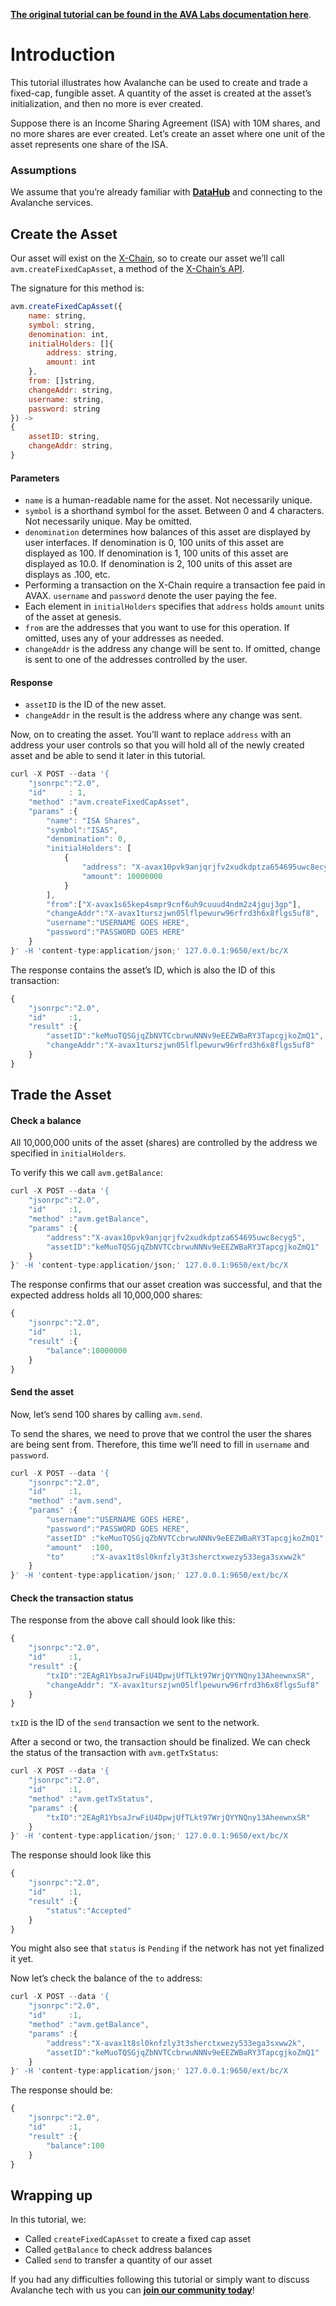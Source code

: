 [**The original tutorial can be found in the AVA Labs documentation here**](https://docs.avax.network/build/tutorials/smart-digital-assets/create-a-fix-cap-asset). 

# Introduction

This tutorial illustrates how Avalanche can be used to create and trade a fixed-cap, fungible asset. A quantity of the asset is created at the asset’s initialization, and then no more is ever created.

Suppose there is an Income Sharing Agreement \(ISA\) with 10M shares, and no more shares are ever created. Let’s create an asset where one unit of the asset represents one share of the ISA.

### Assumptions

We assume that you’re already familiar with [**DataHub**](https://datahub.figment.io/sign_up?service=avalanche) and connecting to the Avalanche services.

## Create the Asset

Our asset will exist on the [X-Chain](https://docs.avax.network/learn/platform-overview#exchange-chain-x-chain), so to create our asset we’ll call `avm.createFixedCapAsset`, a method of the [X-Chain’s API](https://docs.figment.io/network-documentation/avalanche/rpc-and-rest-api/).

The signature for this method is:

```javascript
avm.createFixedCapAsset({
    name: string,
    symbol: string,
    denomination: int,  
    initialHolders: []{
        address: string,
        amount: int
    },
    from: []string,
    changeAddr: string,
    username: string,  
    password: string
}) ->
{
    assetID: string,
    changeAddr: string,
}
```

#### Parameters <a id="parameters"></a>

* `name` is a human-readable name for the asset. Not necessarily unique.
* `symbol` is a shorthand symbol for the asset. Between 0 and 4 characters. Not necessarily unique. May be omitted.
* `denomination` determines how balances of this asset are displayed by user interfaces. If denomination is 0, 100 units of this asset are displayed as 100. If denomination is 1, 100 units of this asset are displayed as 10.0. If denomination is 2, 100 units of this asset are displays as .100, etc.
* Performing a transaction on the X-Chain require a transaction fee paid in AVAX. `username` and `password` denote the user paying the fee.
* Each element in `initialHolders` specifies that `address` holds `amount` units of the asset at genesis.
* `from` are the addresses that you want to use for this operation. If omitted, uses any of your addresses as needed.
* `changeAddr` is the address any change will be sent to. If omitted, change is sent to one of the addresses controlled by the user.

#### Response <a id="response"></a>

* `assetID` is the ID of the new asset.
* `changeAddr` in the result is the address where any change was sent.

Now, on to creating the asset. You’ll want to replace `address` with an address your user controls so that you will hold all of the newly created asset and be able to send it later in this tutorial.

```javascript
curl -X POST --data '{
    "jsonrpc":"2.0",
    "id"     : 1,
    "method" :"avm.createFixedCapAsset",
    "params" :{
        "name": "ISA Shares",
        "symbol":"ISAS",
        "denomination": 0,
        "initialHolders": [
            {
                "address": "X-avax10pvk9anjqrjfv2xudkdptza654695uwc8ecyg5",
                "amount": 10000000
            }
        ],
        "from":["X-avax1s65kep4smpr9cnf6uh9cuuud4ndm2z4jguj3gp"],
        "changeAddr":"X-avax1turszjwn05lflpewurw96rfrd3h6x8flgs5uf8",
        "username":"USERNAME GOES HERE",
        "password":"PASSWORD GOES HERE"
    }
}' -H 'content-type:application/json;' 127.0.0.1:9650/ext/bc/X
```

The response contains the asset’s ID, which is also the ID of this transaction:

```javascript
{
    "jsonrpc":"2.0",
    "id"     :1,
    "result" :{
        "assetID":"keMuoTQSGjqZbNVTCcbrwuNNNv9eEEZWBaRY3TapcgjkoZmQ1",
        "changeAddr":"X-avax1turszjwn05lflpewurw96rfrd3h6x8flgs5uf8"
    }
}
```

## Trade the Asset

#### Check a balance <a id="check-a-balance"></a>

All 10,000,000 units of the asset \(shares\) are controlled by the address we specified in `initialHolders`.

To verify this we call `avm.getBalance`:

```javascript
curl -X POST --data '{
    "jsonrpc":"2.0",
    "id"     :1,
    "method" :"avm.getBalance",
    "params" :{
        "address":"X-avax10pvk9anjqrjfv2xudkdptza654695uwc8ecyg5",
        "assetID":"keMuoTQSGjqZbNVTCcbrwuNNNv9eEEZWBaRY3TapcgjkoZmQ1"
    }
}' -H 'content-type:application/json;' 127.0.0.1:9650/ext/bc/X
```

The response confirms that our asset creation was successful, and that the expected address holds all 10,000,000 shares:

```javascript
{
    "jsonrpc":"2.0",
    "id"     :1,
    "result" :{
        "balance":10000000
    }
}
```

#### Send the asset <a id="send-the-asset"></a>

Now, let’s send 100 shares by calling `avm.send`.

To send the shares, we need to prove that we control the user the shares are being sent from. Therefore, this time we’ll need to fill in `username` and `password`.

```javascript
curl -X POST --data '{
    "jsonrpc":"2.0",
    "id"     :1,
    "method" :"avm.send",
    "params" :{
        "username":"USERNAME GOES HERE",
        "password":"PASSWORD GOES HERE",
        "assetID" :"keMuoTQSGjqZbNVTCcbrwuNNNv9eEEZWBaRY3TapcgjkoZmQ1",
        "amount"  :100,
        "to"      :"X-avax1t8sl0knfzly3t3sherctxwezy533ega3sxww2k"
    }
}' -H 'content-type:application/json;' 127.0.0.1:9650/ext/bc/X
```

#### Check the transaction status <a id="check-the-transaction-status"></a>

The response from the above call should look like this:

```javascript
{
    "jsonrpc":"2.0",
    "id"     :1,
    "result" :{
        "txID":"2EAgR1YbsaJrwFiU4DpwjUfTLkt97WrjQYYNQny13AheewnxSR",
        "changeAddr": "X-avax1turszjwn05lflpewurw96rfrd3h6x8flgs5uf8"
    }
}
```

`txID` is the ID of the `send` transaction we sent to the network.

After a second or two, the transaction should be finalized. We can check the status of the transaction with `avm.getTxStatus`:

```javascript
curl -X POST --data '{
    "jsonrpc":"2.0",
    "id"     :1,
    "method" :"avm.getTxStatus",
    "params" :{
        "txID":"2EAgR1YbsaJrwFiU4DpwjUfTLkt97WrjQYYNQny13AheewnxSR"
    }
}' -H 'content-type:application/json;' 127.0.0.1:9650/ext/bc/X
```

The response should look like this

```javascript
{
    "jsonrpc":"2.0",
    "id"     :1,
    "result" :{
        "status":"Accepted"
    }
}
```

You might also see that `status` is `Pending` if the network has not yet finalized it yet.

Now let’s check the balance of the `to` address:

```javascript
curl -X POST --data '{
    "jsonrpc":"2.0",
    "id"     :1,
    "method" :"avm.getBalance",
    "params" :{
        "address":"X-avax1t8sl0knfzly3t3sherctxwezy533ega3sxww2k",
        "assetID":"keMuoTQSGjqZbNVTCcbrwuNNNv9eEEZWBaRY3TapcgjkoZmQ1"
    }
}' -H 'content-type:application/json;' 127.0.0.1:9650/ext/bc/X
```

The response should be:

```javascript
{
    "jsonrpc":"2.0",
    "id"     :1,
    "result" :{
        "balance":100
    }
}
```

## Wrapping up

In this tutorial, we:

* Called `createFixedCapAsset` to create a fixed cap asset
* Called `getBalance` to check address balances
* Called `send` to transfer a quantity of our asset

If you had any difficulties following this tutorial or simply want to discuss Avalanche tech with us you can [**join our community today**](https://discord.gg/fszyM7K)!


